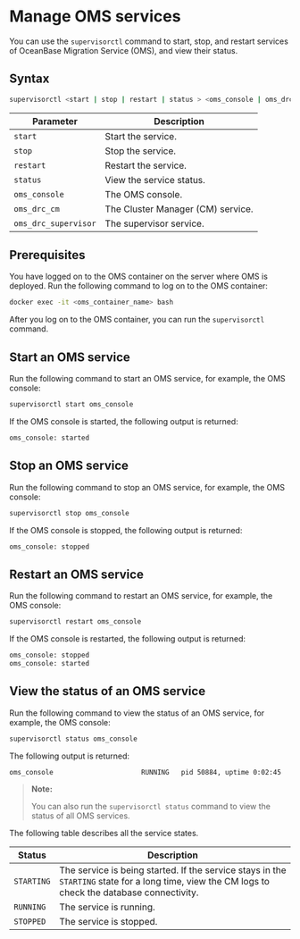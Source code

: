 # Manage OMS services

You can use the `supervisorctl` command to start, stop, and restart services of OceanBase Migration Service (OMS), and view their status.

## Syntax

```bash
supervisorctl <start | stop | restart | status > <oms_console | oms_drc_cm | oms_drc_supervisor >
```

| Parameter | Description |
---- | ----
| `start` | Start the service.  |
| `stop` | Stop the service.  |
| `restart` | Restart the service.  |
| `status` | View the service status.  |
| `oms_console` | The OMS console.  |
| `oms_drc_cm` | The Cluster Manager (CM) service.  |
| `oms_drc_supervisor` | The supervisor service.  |

## Prerequisites

You have logged on to the OMS container on the server where OMS is deployed. Run the following command to log on to the OMS container:

```bash
docker exec -it <oms_container_name> bash
```

After you log on to the OMS container, you can run the `supervisorctl` command.

## Start an OMS service

Run the following command to start an OMS service, for example, the OMS console:

```bash
supervisorctl start oms_console
```

If the OMS console is started, the following output is returned:

```bash
oms_console: started
```

## Stop an OMS service

Run the following command to stop an OMS service, for example, the OMS console:

```bash
supervisorctl stop oms_console
```

If the OMS console is stopped, the following output is returned:

```bash
oms_console: stopped
```

## Restart an OMS service

Run the following command to restart an OMS service, for example, the OMS console:

```bash
supervisorctl restart oms_console
```

If the OMS console is restarted, the following output is returned:

```bash
oms_console: stopped
oms_console: started
```

## View the status of an OMS service

Run the following command to view the status of an OMS service, for example, the OMS console:

```bash
supervisorctl status oms_console
```

The following output is returned:

```bash
oms_console                      RUNNING   pid 50884, uptime 0:02:45
```

> **Note:**
>
> You can also run the `supervisorctl status` command to view the status of all OMS services.

The following table describes all the service states.

| Status | Description |
---- | ----
| `STARTING` | The service is being started. If the service stays in the `STARTING` state for a long time, view the CM logs to check the database connectivity.  |
| `RUNNING` | The service is running.  |
| `STOPPED` | The service is stopped.  |
